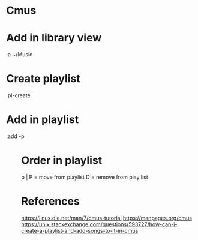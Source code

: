 # Cmus

# Add in library view
:a ~/Music

# Create playlist
:pl-create <playlist>

# Add in playlist
:add -p <dir>

# Order in playlist
p | P = move from playlist
D     = remove from play list

# References
https://linux.die.net/man/7/cmus-tutorial
https://manpages.org/cmus
https://unix.stackexchange.com/questions/593727/how-can-i-create-a-playlist-and-add-songs-to-it-in-cmus
